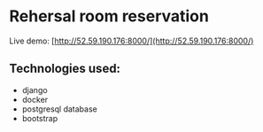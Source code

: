 # Rehersal room reservation 
 

Live demo:
[http://52.59.190.176:8000/](http://52.59.190.176:8000/)


## Technologies used: 
* django
* docker
* postgresql database
* bootstrap
